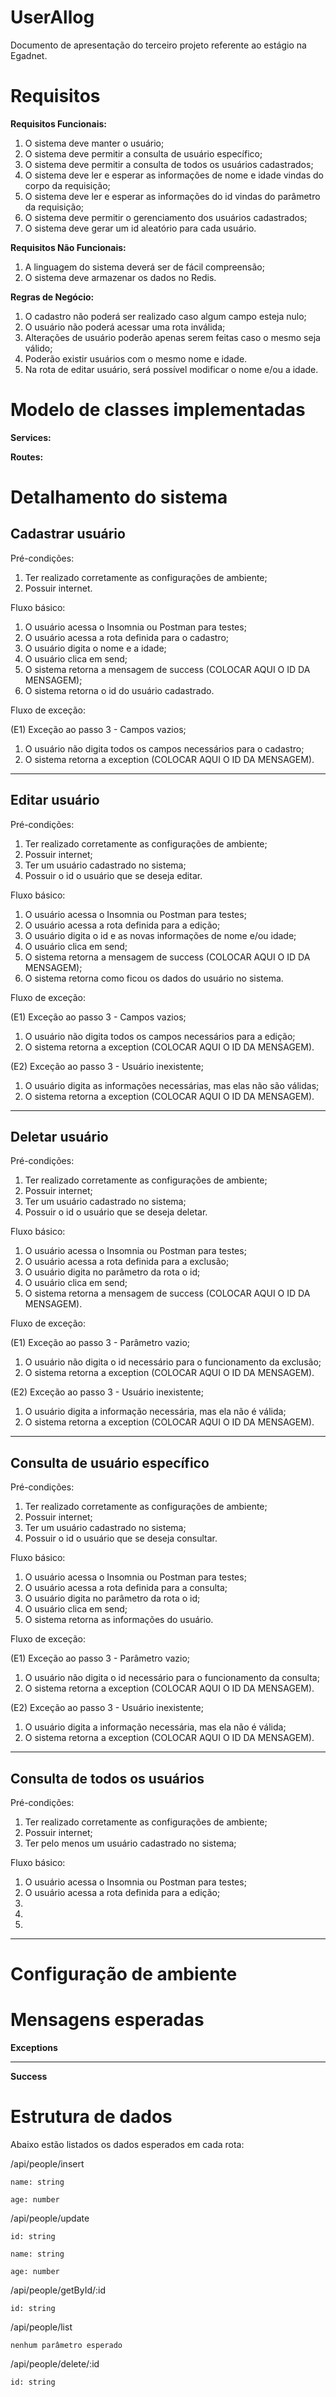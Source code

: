 # UserAllog
Documento de apresentação do terceiro projeto referente ao estágio na Egadnet.

# Requisitos
<b>Requisitos Funcionais:</b> <br>
1. O sistema deve manter o usuário; <br>
2. O sistema deve permitir a consulta de usuário específico; <br>
3. O sistema deve permitir a consulta de todos os usuários cadastrados; <br>
4. O sistema deve ler e esperar as informações de nome e idade vindas do corpo da requisição; <br>
5. O sistema deve ler e esperar as informações do id vindas do parâmetro da requisição; <br>
6. O sistema deve permitir o gerenciamento dos usuários cadastrados; <br>
7. O sistema deve gerar um id aleatório para cada usuário. <br>

<b>Requisitos Não Funcionais:</b> <br>
1. A linguagem do sistema deverá ser de fácil compreensão; <br>
2. O sistema deve armazenar os dados no Redis. <br>

<b>Regras de Negócio:</b> <br>
1. O cadastro não poderá ser realizado caso algum campo esteja nulo; <br>
2. O usuário não poderá acessar uma rota inválida; <br>
3. Alterações de usuário poderão apenas serem feitas caso o mesmo seja válido; <br>
4. Poderão existir usuários com o mesmo nome e idade. <br>
5. Na rota de editar usuário, será possível modificar o nome e/ou a idade. <br>


# Modelo de classes implementadas
<b>Services:</b> <br>

<b>Routes:</b> <br>

# Detalhamento do sistema 
<h2><b>Cadastrar usuário </b> <br> </h2>

Pré-condições:
1. Ter realizado corretamente as configurações de ambiente; 
2. Possuir internet.

Fluxo básico:
1. O usuário acessa o Insomnia ou Postman para testes; 
2. O usuário acessa a rota definida para o cadastro;
3. O usuário digita o nome e a idade;
4. O usuário clica em send;
5. O sistema retorna a mensagem de success (COLOCAR AQUI O ID DA MENSAGEM);
6. O sistema retorna o id do usuário cadastrado.

Fluxo de exceção: 
		
(E1) Exceção ao passo 3 - Campos vazios;
1. O usuário não digita todos os campos necessários para o cadastro;
2. O sistema retorna a exception (COLOCAR AQUI O ID DA MENSAGEM).

-------------------------------------

<h2><b>Editar usuário </b> <br> </h2>

Pré-condições:
1. Ter realizado corretamente as configurações de ambiente; 
2. Possuir internet;
3. Ter um usuário cadastrado no sistema;
4. Possuir o id o usuário que se deseja editar.

Fluxo básico:
1. O usuário acessa o Insomnia ou Postman para testes; 
2. O usuário acessa a rota definida para a edição;
3. O usuário digita o id e as novas informações de nome e/ou idade;
4. O usuário clica em send;
5. O sistema retorna a mensagem de success (COLOCAR AQUI O ID DA MENSAGEM);
6. O sistema retorna como ficou os dados do usuário no sistema.

Fluxo de exceção: 
		
(E1) Exceção ao passo 3 - Campos vazios;
1. O usuário não digita todos os campos necessários para a edição;
2. O sistema retorna a exception (COLOCAR AQUI O ID DA MENSAGEM).

(E2) Exceção ao passo 3 - Usuário inexistente;
1. O usuário digita as informações necessárias, mas elas não são válidas;
2. O sistema retorna a exception (COLOCAR AQUI O ID DA MENSAGEM).

-------------------------------------

<h2><b>Deletar usuário </b> <br> </h2>

Pré-condições:
1. Ter realizado corretamente as configurações de ambiente; 
2. Possuir internet;
3. Ter um usuário cadastrado no sistema;
4. Possuir o id o usuário que se deseja deletar.

Fluxo básico:
1. O usuário acessa o Insomnia ou Postman para testes; 
2. O usuário acessa a rota definida para a exclusão;
3. O usuário digita no parâmetro da rota o id;
4. O usuário clica em send;
5. O sistema retorna a mensagem de success (COLOCAR AQUI O ID DA MENSAGEM).

Fluxo de exceção: 
		
(E1) Exceção ao passo 3 - Parâmetro vazio;
1. O usuário não digita o id necessário para o funcionamento da exclusão;
2. O sistema retorna a exception (COLOCAR AQUI O ID DA MENSAGEM).

(E2) Exceção ao passo 3 - Usuário inexistente;
1. O usuário digita a informação necessária, mas ela não é válida;
2. O sistema retorna a exception (COLOCAR AQUI O ID DA MENSAGEM).

-------------------------------------

<h2><b>Consulta de usuário específico </b> <br> </h2>

Pré-condições:
1. Ter realizado corretamente as configurações de ambiente; 
2. Possuir internet;
3. Ter um usuário cadastrado no sistema;
4. Possuir o id o usuário que se deseja consultar.

Fluxo básico:
1. O usuário acessa o Insomnia ou Postman para testes; 
2. O usuário acessa a rota definida para a consulta;
3. O usuário digita no parâmetro da rota o id;
4. O usuário clica em send;
5. O sistema retorna as informações do usuário.

Fluxo de exceção: 
		
(E1) Exceção ao passo 3 - Parâmetro vazio;
1. O usuário não digita o id necessário para o funcionamento da consulta;
2. O sistema retorna a exception (COLOCAR AQUI O ID DA MENSAGEM).

(E2) Exceção ao passo 3 - Usuário inexistente;
1. O usuário digita a informação necessária, mas ela não é válida;
2. O sistema retorna a exception (COLOCAR AQUI O ID DA MENSAGEM).

-------------------------------------

<h2><b>Consulta de todos os usuários </b> <br> </h2>

Pré-condições:
1. Ter realizado corretamente as configurações de ambiente; 
2. Possuir internet;
3. Ter pelo menos um usuário cadastrado no sistema;


Fluxo básico:
1. O usuário acessa o Insomnia ou Postman para testes; 
2. O usuário acessa a rota definida para a edição;
3. 
4. 
5. 

-------------------------------------


# Configuração de ambiente 



# Mensagens esperadas
<b>Exceptions</b> <br>

 ---------------------------
 
<b>Success</b> <br>

	 
# Estrutura de dados

Abaixo estão listados os dados esperados em cada rota:

/api/people/insert
       
    name: string
		
	age: number
	
	
	
/api/people/update
       
    id: string
		
    name: string
		
	age: number
		
	
/api/people/getById/:id	
		
	id: string
		
		
/api/people/list
	
	nenhum parâmetro esperado
		
/api/people/delete/:id
       
    id: string
		

